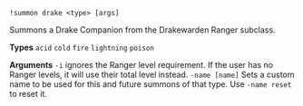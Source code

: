 `!summon drake <type> [args]` 

Summons a Drake Companion from the Drakewarden Ranger subclass.
 
**Types**
`acid`
`cold`
`fire`
`lightning`
`poison`
 
**Arguments**
`-i` ignores the Ranger level requirement. If the user has no Ranger levels, it will use their total level instead.
`-name [name]` Sets a custom name to be used for this and future summons of that type. Use `-name reset` to reset it.